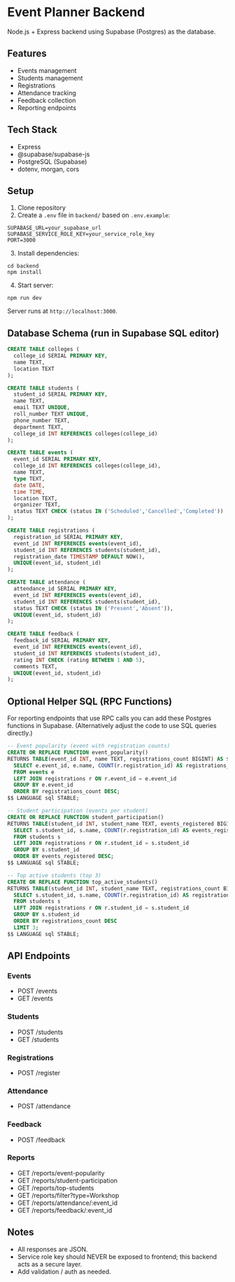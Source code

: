 # Event Planner Backend

Node.js + Express backend using Supabase (Postgres) as the database.

## Features
- Events management
- Students management
- Registrations
- Attendance tracking
- Feedback collection
- Reporting endpoints

## Tech Stack
- Express
- @supabase/supabase-js
- PostgreSQL (Supabase)
- dotenv, morgan, cors

## Setup
1. Clone repository
2. Create a `.env` file in `backend/` based on `.env.example`:
```
SUPABASE_URL=your_supabase_url
SUPABASE_SERVICE_ROLE_KEY=your_service_role_key
PORT=3000
```
3. Install dependencies:
```
cd backend
npm install
```
4. Start server:
```
npm run dev
```
Server runs at `http://localhost:3000`.

## Database Schema (run in Supabase SQL editor)
```sql
CREATE TABLE colleges (
  college_id SERIAL PRIMARY KEY,
  name TEXT,
  location TEXT
);

CREATE TABLE students (
  student_id SERIAL PRIMARY KEY,
  name TEXT,
  email TEXT UNIQUE,
  roll_number TEXT UNIQUE,
  phone_number TEXT,
  department TEXT,
  college_id INT REFERENCES colleges(college_id)
);

CREATE TABLE events (
  event_id SERIAL PRIMARY KEY,
  college_id INT REFERENCES colleges(college_id),
  name TEXT,
  type TEXT,
  date DATE,
  time TIME,
  location TEXT,
  organizer TEXT,
  status TEXT CHECK (status IN ('Scheduled','Cancelled','Completed'))
);

CREATE TABLE registrations (
  registration_id SERIAL PRIMARY KEY,
  event_id INT REFERENCES events(event_id),
  student_id INT REFERENCES students(student_id),
  registration_date TIMESTAMP DEFAULT NOW(),
  UNIQUE(event_id, student_id)
);

CREATE TABLE attendance (
  attendance_id SERIAL PRIMARY KEY,
  event_id INT REFERENCES events(event_id),
  student_id INT REFERENCES students(student_id),
  status TEXT CHECK (status IN ('Present','Absent')),
  UNIQUE(event_id, student_id)
);

CREATE TABLE feedback (
  feedback_id SERIAL PRIMARY KEY,
  event_id INT REFERENCES events(event_id),
  student_id INT REFERENCES students(student_id),
  rating INT CHECK (rating BETWEEN 1 AND 5),
  comments TEXT,
  UNIQUE(event_id, student_id)
);
```

## Optional Helper SQL (RPC Functions)
For reporting endpoints that use RPC calls you can add these Postgres functions in Supabase. (Alternatively adjust the code to use SQL queries directly.)
```sql
-- Event popularity (event with registration counts)
CREATE OR REPLACE FUNCTION event_popularity()
RETURNS TABLE(event_id INT, name TEXT, registrations_count BIGINT) AS $$
  SELECT e.event_id, e.name, COUNT(r.registration_id) AS registrations_count
  FROM events e
  LEFT JOIN registrations r ON r.event_id = e.event_id
  GROUP BY e.event_id
  ORDER BY registrations_count DESC;
$$ LANGUAGE sql STABLE;

-- Student participation (events per student)
CREATE OR REPLACE FUNCTION student_participation()
RETURNS TABLE(student_id INT, student_name TEXT, events_registered BIGINT) AS $$
  SELECT s.student_id, s.name, COUNT(r.registration_id) AS events_registered
  FROM students s
  LEFT JOIN registrations r ON r.student_id = s.student_id
  GROUP BY s.student_id
  ORDER BY events_registered DESC;
$$ LANGUAGE sql STABLE;

-- Top active students (top 3)
CREATE OR REPLACE FUNCTION top_active_students()
RETURNS TABLE(student_id INT, student_name TEXT, registrations_count BIGINT) AS $$
  SELECT s.student_id, s.name, COUNT(r.registration_id) AS registrations_count
  FROM students s
  LEFT JOIN registrations r ON r.student_id = s.student_id
  GROUP BY s.student_id
  ORDER BY registrations_count DESC
  LIMIT 3;
$$ LANGUAGE sql STABLE;
```

## API Endpoints
### Events
- POST /events
- GET /events

### Students
- POST /students
- GET /students

### Registrations
- POST /register

### Attendance
- POST /attendance

### Feedback
- POST /feedback

### Reports
- GET /reports/event-popularity
- GET /reports/student-participation
- GET /reports/top-students
- GET /reports/filter?type=Workshop
- GET /reports/attendance/:event_id
- GET /reports/feedback/:event_id

## Notes
- All responses are JSON.
- Service role key should NEVER be exposed to frontend; this backend acts as a secure layer.
- Add validation / auth as needed.
